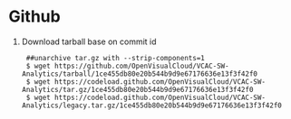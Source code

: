 Github
======

1. Download tarball base on commit id

        ##unarchive tar.gz with --strip-components=1
        $ wget https://github.com/OpenVisualCloud/VCAC-SW-Analytics/tarball/1ce455db80e20b544b9d9e67176636e13f3f42f0
        $ wget https://codeload.github.com/OpenVisualCloud/VCAC-SW-Analytics/tar.gz/1ce455db80e20b544b9d9e67176636e13f3f42f0
        $ wget https://codeload.github.com/OpenVisualCloud/VCAC-SW-Analytics/legacy.tar.gz/1ce455db80e20b544b9d9e67176636e13f3f42f0
